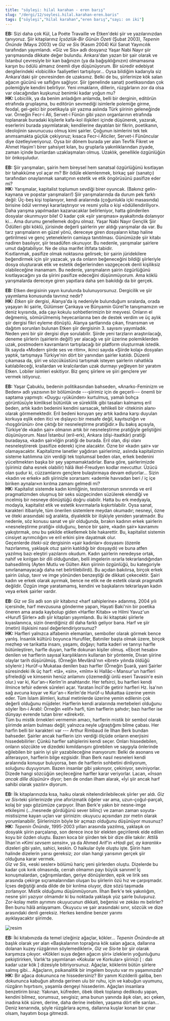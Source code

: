 ```yaml
---
title: "söyleşi: hilal karahan - eren barış"
slug: "/dergi/12/soylesi.hilal.karahan-eren.baris"
tags: ["söyleşi","hilal karahan","eren barış","sayı: on iki"]
---
```

**EB:** Sizi daha çok Kül, La Poéte Travaille ve Etken'deki
şiir ve yazılarınızdan tanıyoruz. Şiir kitaplarınız *İçsözlük-Bir Günün
Özeti* (Şubat 2003), *Tepenin Önünde* (Mayıs 2003) ve *Giz ve Sis*
(Kasım 2004) Kül Sanat Yayıncılık tarafından yayımlandı. «Giz ve Sis»
adlı dosyanız Yaşar Nabi Nayır şiir yarışmasında dikkate değer bulundu.
Ankara'dan yazan bir şair olarak ve İstanbul çevresiyle bir kan
bağınızın (ya da bağışıklığınızın) olmamasına karşın bu ödülü almanız
önemli diye düşünüyorum. Bir süredir edebiyat dergilerindeki «lobicilik»
faaliyetleri tartışılıyor... Oysa bildiğim kadarıyla siz Ankara'daki
şiir çevresinden de uzaksınız. Belki de bu, şiirlerinize kök salan
ağacın gücünü ve saflığını sağlıyor. Şiir (genelinde sanat)
poetikasından çok polemiğiyle kendini belirliyor. Yeni ırmakların,
dillerin, rüzgârların zor da olsa var olacağından kuşkunuz benimki kadar
yoğun mu?\
**HK:** Lobicilik, ya da benim anladığım anlamda, belli bir
derginin, editörün etrafında gruplaşma, bu editörün sevmediği isimlerle
polemiğe girme, feodal, gel-gelci bir poetikayla şiir yazma aslında Türk
şiirinin geleneğinde var. Örneğin Fecr-i Âti, Servet-i Fünûn gibi yazın
organlarının etrafında toplanarak buradaki kişilerle kafa-kol ilişkileri
içinde düşünerek, yazarak, eserlerini burada yayımlatarak; kendilerine
dayatılan bir fikrin, poetikanın, ideolojinin savunucusu olmuş kimi
şairler. Çoğunun isimlerini tek tek anımsamakta güçlük çekiyoruz; kısaca
Fecr-i Âticiler, Servet-i Fünûncular diye özetleyiveriyoruz. Oysa bir
dönem burada yer alan Tevfik Fikret ve Ahmet Haşim'i birer şahsiyet
kılan, bu gruplarla yakınlıklarından ziyade, zaman içinde bunlardan
uzaklaşmaları olmuş. Uzaklık, genellikle özgünlüğün bir önkoşuludur.

**EB:** Şiir yarışmaları, şairin hem bireysel hem sanatsal
özgürlüğünü kısıtlayan bir tahakküme yol açar mı? Bir ödüle eklemlenmek,
birkaç şair (sanatçı) tarafından onaylanmak sanatçının estetik ve etik
öngörüsünü pasifize eder mi?\
**HK:** Yarışmalar, kapitalist toplumun sevdiği birer oyuncak.
(Bakınız gelin-kaynana ve popstar yarışmaları!) Şiir yarışmalarında da
durum pek farklı değil: Üç-beş kişi toplanıyor, kendi aralarında
(çoğunlukla içki masasında) birisine ödül vermeyi kararlaştırıyor ve
resmi yolla o kişi «ödüllendiriliyor». Daha yarışma yapılmadan
kazanacaklar belirleniyor, hatta gönderilen dosyalar okunmuyor bile! O
kadar çok «şiir yarışması» ayakaltında dolanıyor ki... Ama durumu
genellemek doğru olmaz. Yaşar Nabi Nayır Gençlik Şiir Ödülleri gibi
köklü, jürisinde değerli şairlerin yer aldığı yarışmalar da var. Bu tarz
yarışmaların en güzel yönü, dereceye giren dosyaların kitap haline
getirilmesi ve genç yeteneklerin camiaya tanıtılması. Günümüzde şiir
kitabı nadiren basılıyor, şiir tesadüfen okunuyor. Bu nedenle,
yarışmalar şairlere umut dağıtabiliyor. Ne de olsa marifet iltifata
tabidir.\
Kısıtlanmak, pasifize olmak noktasına gelirsek; bir şairin jüridekilere
beğendirmek için şiir yazacak, ya da onların beğeneceğini bildiği
şiirleriyle dosya oluşturarak etik ve estetik değerlerinden vazgeçecek
denli kişiliksiz olabileceğine inanamam. Bu nedenle, yarışmaların şairin
özgürlüğünü kısıtlayacağını ya da şiirini pasifize edeceğini
düşünmüyorum. Ama köklü yarışmalarda dereceye giren yapıtlara daha şen
bakıldığı da bir gerçek.

**EB:** Etken dergisinin yayın kurulunda bulunuyorsunuz.
Dergicilik ve şiir yayımlama konusunda tavrınız nedir?\
**HK:** *Etken* şiir dergisi, Alanya'da iş nedeniyle bulunduğum
sıralarda, orada yaşayan iki şairle, Gülümser Çankaya ve Bünyamin
Gürel'le tanışmamızın ve deniz kıyısında, ada çayı kokulu
sohbetlerimizin bir meyvesi. Onların el değmemiş, sömürülmemiş
heyecanlarına ben de destek verdim ve üç aylık şiir dergisi fikri eyleme
dönüştü. Alanya şartlarında çıkan, finansman ve dağıtım sorunları
bulunan Etken şiir dergisinin 3. sayısını yayımladık.\
Neden yeni bir şiir dergisi diye sorulabilir. Şiirde yeni tarzların
araştırılacağı, deneme şiirlerin (şairlerin değil!) yer alacağı ve şiir
üzerine polemiklerden uzak, postmodern kavramların tartışılacağı bir
platform oluşturmak istedik. İlk sayıda «Modern şiirde ses ve ritim»,
ikinci sayıda «Şiirde kolaj» dosyaları yaptık, tartışmaya Türkiye'nin
dört bir yanından şairler katıldı. Düzenli çıkamasa da, şiiri ve
sözcüküstünü tartışmak isteyen şairlerin rahatlıkla katılabileceği,
krallardan ve kralcılardan uzak durmayı yeğleyen bir yaratım Etken.
Lobiler isimleri eskitiyor. Biz genç şiirlere ve şiiri gençlere yer
vermek istiyoruz.

**EB:** Yaşar Çabuklu, bedenin politikasından bahseden,
«Anarko-Feminizm ve Beden» adlı yazısının bir bölümünde ---şiirimiz için
de geçerli--- önemli bir saptama yapmıştı: «Duygu ‹yükünden› kurtulmuş,
yamalı bohça görüntüsüyle kimliksel bütünlük ve süreklilik gibi tasaları
kalmamış eril beden, artık kadın bedenini kendini sarsacak, tehlikeli
bir ‹ötekinin alanı› olarak görmemektedir. Eril bedeni koruyan şey artık
kadına karşı duyulan korkuya eşlik eden itici ve dışlayıcı bir mesafe
değil, kayıtsızlığın ve ‹hoşgörünün› öne çıktığı bir nesneleştirme
pratiğidir.» Bu bakış açısıyla, Türkiye'de «kadın şair» olmanın artık
bir nesneleştirme pratiğiyle geliştiğini düşünüyorum. Nasıl İstanbul
(eril-erk), Ankara (dişi-itaatkâr) pratiği buradaysa, «kadın şair»liğin
pratiği de burada. Eril olan, dişi olanı nesneleştirerek (pasifize
ederek) içine alacaktır. Özne bir «kadın şair» var olamayacaktır.
Kapitalizme lanetler yağdıran şairlerimiz, aslında kapitalizmin sisteme
katılımına izin verdiği tek toplumsal beden olan, erkek bedenini
yüceltmekten başka bir şey yapmamaktadırlar. Bana göre, şairlerimizde
(şiirimiz daha esnek olabilir) hâlâ ilkel-Freudyen kodlar mevcuttur.
Üzücü olan şudur ki, cüzzamlarını gençlere bulaştırmaya devam
ediyorlar... Sizin «kadın ve erkek» adlı şiirinizle sorarsam: «ademle
havvadan beri / iç içe biriken aynalar»ın kırılma zamanı gelmedi mi?\
**HK:** Kapitalist sistemde kadın kimliğinin, testosteronun
sınırında ve eril pragmatizmden oluşmuş bir seks süzgecinden süzülerek
elendiği ve incelmiş bir nesneye dönüştüğü doğru olabilir. Hatta bu erk
medyayla, modayla, kapitalist etik ve estetik kıvırmalarla
kışkırtılabilir. Oysa sanat, karakteri itibariyle, tüm önerilen
sistemlere meydan okumadır; nesneyi, özne ve öteki arasındaki sığ
aralıkta, diyalektik bir ilişkiyle yeniden yaratmadır. Bu nedenle, söz
konusu sanat ve şiir olduğunda, bırakın kadının erkek şairlerin
«nesneleştirme pratiği» olduğunu, bence bir şaire, «kadın şair»
kavramını yakıştırmak, onu bu şekilde etiketlemek bile hakarettir. Bu,
kapitalist sistemin cinsiyet ayrımcılığını ve eril erkini şiire dayatmak
olur.\
Geçenlerde *öteki-siz* dergisinin «şair kadınlar» dosyasını (özenle
hazırlanmış, yaklaşık otuz şairin katıldığı bir dosyaydı) ve buna atfen
yazılmış bazı eleştiri yazılarını okudum. Kadın şairlerin neredeyse
ortak, nahif ve kırılgan bir dili olduğundan, belli imgelerin ısrarla
tekrarlandığından bahsedilmiş (Ayten Mutlu ve Gülten Akın şiirinin
özgünlüğü, bu kategoriyle sınırlanamayacağı daha net belirtilebilirdi).
Bu açıdan bakılırsa, birçok erkek şairin üslup, tavır ve imge yönünden
benzeştiği de dikkati çekecektir. Şairi kadın ve erkek olarak ayırmak,
bence ne etik ne de estetik olarak pragmatik değildir. Özgün imge
yaratamamış, kendini ve başkalarını tekrarlayan kadın veya erkek
şairler vardır.

**EB:** *Giz ve Sis* adlı son şiir kitabınız «harf sahiplerine»
adanmış. 2004 yılı içersinde, harf mevzusuna gönderme yapan, Hayati
Baki'nin bir poetika öneren ama arada kaybolup giden «Harfler Kitabı» ve
Hilmi Yavuz'un «Hurufî Şiirler» adlı şiir kitapları yayımlandı. Bu iki
kitaptaki şiirlerle kıyaslanınca, sizin önerdiğiniz dil daha farklı
geliyor bana. Harf ve şiir (metin) ilişkisini nasıl
değerlendiriyorsunuz?\
**HK:** Harfleri yalnızca alfabenin elemanları, semboller
olarak görmek bence yanlış. İnsanlık kültürü boyunca Hurufiler,
Batıniler başta olmak üzere, birçok mezhep ve tarikatta insanı, yaşamı,
doğayı; hatta kaderi ve tanrıyı harfle bütünleştiren, harfle duyan,
harfle dokunan kişiler olmuş. «Ebcet hesabı» denilen ve harflerin
sayısal karşılıklarını kullanan bir yöntemle, Divan şiirine olaylar
tarih düşürülmüş. (Örneğin Mevlânâ'nın «ibret» yılında öldüğü söylenir.)
Hurûf-u Mukataa denilen bazı harfler (Örneğin Şuarâ, yani Şairler
sûresindeki ilk üç harf: «tâ», «sin», «mîm» ki Hallâc-ı Mansur'un
harfleri şifrelediği ve kimsenin henüz anlamını çözemediği ünlü eseri
Tavasin'e esin olur.) var ki, Kur'an-ı Kerîm'in anahtarıdır. Her
tefsirci, bu harfleri kendi ilmince tefsir ederek sûreleri açar. Yaratan
İncil'de getirir harfleri Hz. İsa'nın sağ avcuna koyar ve Kur'an-ı
Kerîm'de Hurûf-u Mukattaa üzerine yemin eder. Tüm İslam âlimleri, kutsal
metinlerde üzerine yemin edilenin çok değerli olduğunu müjdeler.
Harflerin kendi aralarında mertebeleri olduğunu söyler İbn-i Arabî:
Örneğin «elif» harfi, tüm harflerin şahıdır; bazı harfler ise dünyayı
evrende tutan birer «direk»tir.\
Tüm bu mistik örnekleri vermemin amacı, harflerin mistik bir sembol
olarak şiirimde anlam bulması değil; yalnızca neyle uğraştığımı bilme
çabası. Her harfin belli bir karakteri var --- Arthur Rimbaud ile İlhan
Berk bundan bahseder. Şairler ancak harflerin izin verdiği ölçüde
onların enerjisini hissedebilirler: Çünkü harfler sahiplerini kendi
seçer. Onları hissedebilen, onların sözcükte ve dizedeki kımıldanışını
görebilen ve saygıyla önlerinde eğilebilen bir şairin iyi şiir
yazabileceğine inanıyorum: Belki de asonans ve aliterasyon, harflerin
bilge ezgisidir. İlhan Berk nasıl nesneleri kendi aralarında konuşur
buluyorsa, ben de harflerin sohbetini dinliyorum, soluğunu duyuyorum.
Bazen insanlar gibi yakınıyor, çekiniyor, seviniyorlar. Dizede hangi
sözcüğün seçileceğine harfler karar veriyorlar. Lacan, *«İnsan ancak
dille düşünür»* diyor; ben de ondan ilham alarak, «İyi şiir ancak harf
sahibi olarak yazılır» diyorum.

**EB:** İlk kitaplarınızda kısa, haiku olarak
nitelendirilebilecek şiirler yer aldı. *Giz ve Sis*‹teki şiirlerinizde
yine aforizmatik öğeler var ama, uzun-çoğul-parçalı, kolaj bir yapı
gözümüze çarpıyor. İlhan Berk'e yakın bir nesne-imge etkileşimi
(.../nesnede gördüğünü sever bilinç) ve zaman zaman soyuta-mistisizme
kayan uçları var şiirinizin: okuyucu açısından zor metin olarak
yorumlanabilir. Şiirlerinizin böyle bir açmazı olduğunu düşünüyor
musunuz?\
**HK:** *Tepenin Önünde*, 1995-2003 yılları arasında yazılmış,
yaklaşık on dosyalık şiirin parçalanıp, son derece ince bir elekten
geçirilerek elde edilen koyu bir özden oluştu. Bazen koca bir şiirden
tek bir dize dile takılır: Attilâ İlhan'ın *«Kimi sevsem sensin»*, ya da
Ahmed Arif'in *«Hadi gel, ay karanlık»* dizeleri gibi yalın, sahici,
keskin. O haikular öyle oluştu işte. Şiirin ham halinde dizelerin yarısı
gereksiz; zor olan hangi yarısının gerçek şiir olduğuna karar vermek.\
*Giz ve Sis*, «eski sesler» bölümü hariç yeni şiirlerden oluştu.
Dizelerde bu kadar çok kırık olmasında, cerrah olmamın payı büyük
sanırım! İç konuşmalardan, çağrışımlardan, geriye dönüşlerden, epik ve
lirik ses arasında çekirge sıçramalarından oluşan bu şiirlerin özü hız
ve çarpışmadır. İçses değiştiği anda dilde de bir kırılma oluyor, dize
sözü taşımada zorlanıyor. Mistik olduğumu düşünmüyorum. İlhan Berk'e tek
yakınlığım, nesne şiiri yazıyor olmamdır ki bu noktada yaklaşık yüz
şairle buluşuruz.\
Zor-kolay metin ayrımını okuyucunun dikkati, beğenisi ve zekâsı mı
belirler? Ben bunu hâlâ anlayamam. Okuyucu ve şair arasındaki sınır,
sözcük ve dize arasındaki denli gereksiz. Herkes kendine benzer yarımı
ayıklayacaktır şiirimde.

![resim](/img/ky12_23.jpg)

**EB:** İki kitabınızda da temel izleğiniz ağaçlar, kökler...
*Tepenin Önünde*‹de alt başlık olarak yer alan «Başkalarının toprağına
kök salan ağaca, dallarına dolanan kuzey rüzgârının söylemedikleri»,
*Giz ve Sis*‹te bir şiir olarak karşımıza çıkıyor. «Kökleri suya değen
ağacın şiiri» izleklerin yoğunluğunu pekiştirirken, Varlık'ta yayımlanan
«Kokular ve Korkular» şiirinizi \[ : dalı kadar uzar kök \] dizesiyle
bitiriyorsunuz. Ağaçlar, köklerini bütün şiirlere salmış gibi...
Ağaçların, psikanalitik bir imgelem boyutu var mı yaşamınızda?\
**HK:** Bir ağaca dokununca ne hissedersiniz? Bir yanım
Kızılderili galiba, ben dokununca kabuğun altında gerinen ulu bir ruhu,
için ve kabuğun uyumunu, rüzgârın hışırtısını, yaşamla dengeyi
hissederim. Ağaçları insanlara benzetirim biraz: Yakınan, küfreden, öbek
öbek toplanıp dedikodu yapan, kendini bilmez, sorumsuz, sevgisiz; ama
bunun yanında âşık olan, acı çeken, inadına kök süren, derine, daha
derine inebilen, yaşama dört elle sarılan... Deniz kenarında, şöyle
rüzgârlara açmış, dallarına kuşlar konan bir çınar olsam, hayatım
boşa gitmezdi.
